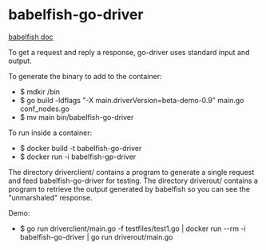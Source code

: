 # babelfish-go-driver

[babelfish doc](https://github.com/src-d/babelfish)

To get a request and reply a response, go-driver uses standard input and output.

To generate the binary to add to the container:

* $ mdkir /bin
* $ go build -ldflags "-X main.driverVersion=beta-demo-0.9" main.go conf_nodes.go
* $ mv main bin/babelfish-go-driver

To run inside a container:

* $ docker build -t babelfish-go-driver
* $ docker run -i babelfish-gp-driver

The directory driverclient/ contains a program to generate a single request and feed babelfish-go-driver for testing.
The directory driverout/ contains a program to retrieve the output generated by babelfish so you can see the "unmarshaled" response.

Demo:

* $ go run driverclient/main.go -f testfiles/test1.go | docker run --rm -i babelfish-go-driver | go run driverout/main.go